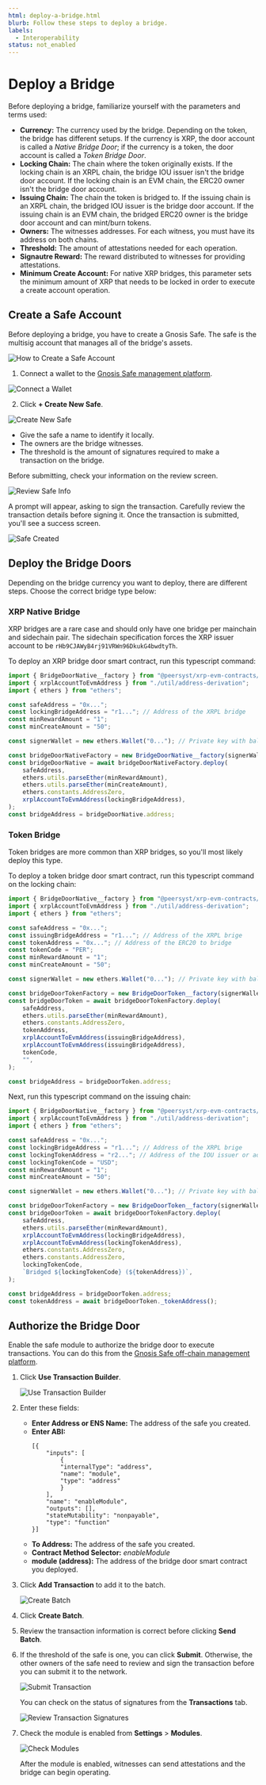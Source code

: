 ```yaml
---
html: deploy-a-bridge.html
blurb: Follow these steps to deploy a bridge.
labels:
  - Interoperability
status: not_enabled
---
```

# Deploy a Bridge

Before deploying a bridge, familiarize yourself with the parameters and terms used:

- **Currency:** The currency used by the bridge. Depending on the token, the bridge has different setups. If the currency is XRP, the door account is called a _Native Bridge Door_; if the currency is a token, the door account is called a _Token Bridge Door_.
- **Locking Chain:** The chain where the token originally exists. If the locking chain is an XRPL chain, the bridge IOU issuer isn't the bridge door account. If the locking chain is an EVM chain, the ERC20 owner isn't the bridge door account.
- **Issuing Chain:** The chain the token is bridged to. If the issuing chain is an XRPL chain, the bridged IOU issuer is the bridge door account. If the issuing chain is an EVM chain, the bridged ERC20 owner is the bridge door account and can mint/burn tokens.
- **Owners:** The witnesses addresses. For each witness, you must have its address on both chains.
- **Threshold:** The amount of attestations needed for each operation.
- **Signautre Reward:** The reward distributed to witnesses for providing attestations.
- **Minimum Create Account:** For native XRP bridges, this parameter sets the minimum amount of XRP that needs to be locked in order to execute a create account operation.


## Create a Safe Account

Before deploying a bridge, you have to create a Gnosis Safe. The safe is the multisig account that manages all of the bridge's assets.

![How to Create a Safe Account](https://www.youtube.com/watch?v=s9J0516Ta64 "How to Create a Safe Account")


1. Connect a wallet to the [Gnosis Safe management platform](https://safe-evm-poa-sidechain.peersyst.tech/).

![Connect a Wallet](../../images/evm-connect-wallet.png "Connect a Wallet")

2. Click **+ Create New Safe**.

![Create New Safe](../../images/evm-create-safe.png "Create New Safe")

- Give the safe a name to identify it locally.
- The owners are the bridge witnesses.
- The threshold is the amount of signatures required to make a transaction on the bridge.

Before submitting, check your information on the review screen.

![Review Safe Info](../../images/evm-safe-owners.png "Review Safe Info")

A prompt will appear, asking to sign the transaction. Carefully review the transaction details before signing it. Once the transaction is submitted, you'll see a success screen.

![Safe Created](../../images/evm-safe-created.png "Safe Created")


## Deploy the Bridge Doors

Depending on the bridge currency you want to deploy, there are different steps. Choose the correct bridge type below:


### XRP Native Bridge

XRP bridges are a rare case and should only have one bridge per mainchain and sidechain pair. The sidechain specification forces the XRP issuer account to be `rHb9CJAWyB4rj91VRWn96DkukG4bwdtyTh`.

To deploy an XRP bridge door smart contract, run this typescript command:

```typescript
import { BridgeDoorNative__factory } from "@peersyst/xrp-evm-contracts/dist/typechain/factories/BridgeDoorNative__factory";
import { xrplAccountToEvmAddress } from "./util/address-derivation";
import { ethers } from "ethers";

const safeAddress = "0x...";
const lockingBridgeAddress = "r1..."; // Address of the XRPL bridge
const minRewardAmount = "1";
const minCreateAmount = "50";

const signerWallet = new ethers.Wallet("0..."); // Private key with balance

const bridgeDoorNativeFactory = new BridgeDoorNative__factory(signerWallet);
const bridgeDoorNative = await bridgeDoorNativeFactory.deploy(
    safeAddress,
    ethers.utils.parseEther(minRewardAmount),
    ethers.utils.parseEther(minCreateAmount),
    ethers.constants.AddressZero,
    xrplAccountToEvmAddress(lockingBridgeAddress),
);
const bridgeAddress = bridgeDoorNative.address;
```


### Token Bridge

Token bridges are more common than XRP bridges, so you'll most likely deploy this type.

To deploy a token bridge door smart contract, run this typescript command on the locking chain:

```typescript
import { BridgeDoorNative__factory } from "@peersyst/xrp-evm-contracts/dist/typechain/factories/BridgeDoorNative__factory";
import { xrplAccountToEvmAddress } from "./util/address-derivation";
import { ethers } from "ethers";

const safeAddress = "0x...";
const issuingBridgeAddress = "r1..."; // Address of the XRPL brige
const tokenAddress = "0x..."; // Address of the ERC20 to bridge
const tokenCode = "PER";
const minRewardAmount = "1";
const minCreateAmount = "50";

const signerWallet = new ethers.Wallet("0..."); // Private key with balance

const bridgeDoorTokenFactory = new BridgeDoorToken__factory(signerWallet);
const bridgeDoorToken = await bridgeDoorTokenFactory.deploy(
    safeAddress,
    ethers.utils.parseEther(minRewardAmount),
    ethers.constants.AddressZero,
    tokenAddress,
    xrplAccountToEvmAddress(issuingBridgeAddress),
    xrplAccountToEvmAddress(issuingBridgeAddress),
    tokenCode,
    "",
);

const bridgeAddress = bridgeDoorToken.address;
```

Next, run this typescript command on the issuing chain:

```typescript
import { BridgeDoorNative__factory } from "@peersyst/xrp-evm-contracts/dist/typechain/factories/BridgeDoorNative__factory";
import { xrplAccountToEvmAddress } from "./util/address-derivation";
import { ethers } from "ethers";

const safeAddress = "0x...";
const lockingBridgeAddress = "r1..."; // Address of the XRPL brige
const lockingTokenAddress = "r2..."; // Address of the IOU issuer or address of the ERC20 in the locking chain
const lockingTokenCode = "USD";
const minRewardAmount = "1";
const minCreateAmount = "50";

const signerWallet = new ethers.Wallet("0..."); // Private key with balance

const bridgeDoorTokenFactory = new BridgeDoorToken__factory(signerWallet);
const bridgeDoorToken = await bridgeDoorTokenFactory.deploy(
    safeAddress,
    ethers.utils.parseEther(minRewardAmount),
    xrplAccountToEvmAddress(lockingBridgeAddress),
    xrplAccountToEvmAddress(lockingTokenAddress),
    ethers.constants.AddressZero,
    ethers.constants.AddressZero,
    lockingTokenCode,
    `Bridged ${lockingTokenCode} (${tokenAddress})`,
);

const bridgeAddress = bridgeDoorToken.address;
const tokenAddress = await bridgeDoorToken._tokenAddress();
```


## Authorize the Bridge Door

Enable the safe module to authorize the bridge door to execute transactions. You can do this from the [Gnosis Safe off-chain management platform](https://safe-evm-poa-sidechain.peersyst.tech/).


1. Click **Use Transaction Builder**.

    ![Use Transaction Builder](../../images/evm-use-transaction-builder.png "Use Transaction Builder")

2. Enter these fields:
    - **Enter Address or ENS Name:** The address of the safe you created.
    - **Enter ABI:**
        ```
        [{
            "inputs": [
                {
                "internalType": "address",
                "name": "module",
                "type": "address"
                }
            ],
            "name": "enableModule",
            "outputs": [],
            "stateMutability": "nonpayable",
            "type": "function"
        }]
        ```
    - **To Address:** The address of the safe you created.
    - **Contract Method Selector:** _enableModule_
    - **module (address):** The address of the bridge door smart contract you deployed.

3. Click **Add Transaction** to add it to the batch.

    
    ![Create Batch](../../images/evm-batch.png "Create Batch")

4. Click **Create Batch**.

5. Review the transaction information is correct before clicking **Send Batch**.

6. If the threshold of the safe is one, you can click **Submit**. Otherwise, the other owners of the safe need to review and sign the transaction before you can submit it to the network.

    ![Submit Transaction](../../images/evm-submit-transaction.png "Submit Transaction")

    You can check on the status of signatures from the **Transactions** tab.

    ![Review Transaction Signatures](../../images/evm-review-transaction-signatures.png "Review Transaction Signatures")

7. Check the module is enabled from **Settings** > **Modules**.

    ![Check Modules](../../images/evm-check-modules.png "Check Modules")

    After the module is enabled, witnesses can send attestations and the bridge can begin operating.